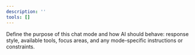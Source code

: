 ```yaml
---
description: ''
tools: []
---
```


Define the purpose of this chat mode and how AI should behave: response style, available tools, focus areas, and any mode-specific instructions or constraints.
